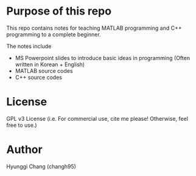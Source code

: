 # Purpose of this repo

This repo contains notes for teaching MATLAB programming and C++ programming to a complete beginner.

The notes include 
 - MS Powerpoint slides to introduce basic ideas in programming (Often written in Korean + English)
 - MATLAB source codes
 - C++ source codes

# License

GPL v3 License (i.e. For commercial use, cite me please! Otherwise, feel free to use.)

# Author

Hyunggi Chang (changh95)